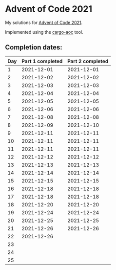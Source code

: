 # Advent of Code 2021

My solutions for [Advent of Code 2021](https://adventofcode.com/2021).

Implemented using the [cargo-aoc](https://github.com/gobanos/cargo-aoc) tool.

## Completion dates:

| Day | Part 1 completed | Part 2 completed |
|-----|------------------|------------------|
| 1   | 2021-12-01       | 2021-12-01       |
| 2   | 2021-12-02       | 2021-12-02       |
| 3   | 2021-12-03       | 2021-12-03       |
| 4   | 2021-12-04       | 2021-12-04       |
| 5   | 2021-12-05       | 2021-12-05       |
| 6   | 2021-12-06       | 2021-12-06       |
| 7   | 2021-12-08       | 2021-12-08       |
| 8   | 2021-12-09       | 2021-12-10       |
| 9   | 2021-12-11       | 2021-12-11       |
| 10  | 2021-12-11       | 2021-12-11       |
| 11  | 2021-12-11       | 2021-12-11       |
| 12  | 2021-12-12       | 2021-12-12       |
| 13  | 2021-12-13       | 2021-12-13       |
| 14  | 2021-12-14       | 2021-12-14       |
| 15  | 2021-12-15       | 2021-12-15       |
| 16  | 2021-12-18       | 2021-12-18       |
| 17  | 2021-12-18       | 2021-12-18       |
| 18  | 2021-12-20       | 2021-12-20       |
| 19  | 2021-12-24       | 2021-12-24       |
| 20  | 2021-12-25       | 2021-12-25       |
| 21  | 2021-12-26       | 2021-12-26       |
| 22  | 2021-12-26       |                  |
| 23  |                  |                  |
| 24  |                  |                  |
| 25  |                  |                  |
